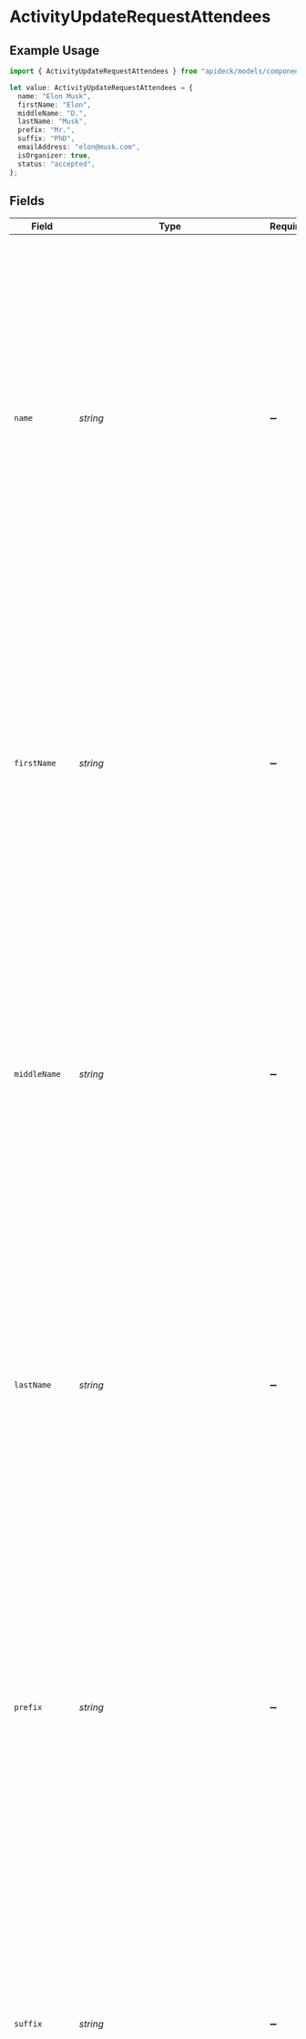 # ActivityUpdateRequestAttendees

## Example Usage

```typescript
import { ActivityUpdateRequestAttendees } from "apideck/models/components";

let value: ActivityUpdateRequestAttendees = {
  name: "Elon Musk",
  firstName: "Elon",
  middleName: "D.",
  lastName: "Musk",
  prefix: "Mr.",
  suffix: "PhD",
  emailAddress: "elon@musk.com",
  isOrganizer: true,
  status: "accepted",
};
```

## Fields

| Field                                                                                                                                                                                                                                                                                                                                                                                                                                                  | Type                                                                                                                                                                                                                                                                                                                                                                                                                                                   | Required                                                                                                                                                                                                                                                                                                                                                                                                                                               | Description                                                                                                                                                                                                                                                                                                                                                                                                                                            | Example                                                                                                                                                                                                                                                                                                                                                                                                                                                |
| ------------------------------------------------------------------------------------------------------------------------------------------------------------------------------------------------------------------------------------------------------------------------------------------------------------------------------------------------------------------------------------------------------------------------------------------------------ | ------------------------------------------------------------------------------------------------------------------------------------------------------------------------------------------------------------------------------------------------------------------------------------------------------------------------------------------------------------------------------------------------------------------------------------------------------ | ------------------------------------------------------------------------------------------------------------------------------------------------------------------------------------------------------------------------------------------------------------------------------------------------------------------------------------------------------------------------------------------------------------------------------------------------------ | ------------------------------------------------------------------------------------------------------------------------------------------------------------------------------------------------------------------------------------------------------------------------------------------------------------------------------------------------------------------------------------------------------------------------------------------------------ | ------------------------------------------------------------------------------------------------------------------------------------------------------------------------------------------------------------------------------------------------------------------------------------------------------------------------------------------------------------------------------------------------------------------------------------------------------ |
| `name`                                                                                                                                                                                                                                                                                                                                                                                                                                                 | *string*                                                                                                                                                                                                                                                                                                                                                                                                                                               | :heavy_minus_sign:                                                                                                                                                                                                                                                                                                                                                                                                                                     | The full name of the attendee, combining first, middle, and last names if applicable. This field is used to identify the attendee in a comprehensive manner within the CRM activity record. It is particularly useful for display purposes and when searching for specific attendees in the system. While not required, providing the full name ensures clarity and reduces ambiguity, especially in organizations with large numbers of participants. | Elon Musk                                                                                                                                                                                                                                                                                                                                                                                                                                              |
| `firstName`                                                                                                                                                                                                                                                                                                                                                                                                                                            | *string*                                                                                                                                                                                                                                                                                                                                                                                                                                               | :heavy_minus_sign:                                                                                                                                                                                                                                                                                                                                                                                                                                     | The first name of the attendee, which serves as the initial part of the attendee's full name. This field is essential for personalizing communications and ensuring accurate identification of individuals in the CRM. It is commonly used in scenarios where informal or first-name basis interactions are preferred. Although not mandatory, including the first name enhances the granularity of attendee data.                                     | Elon                                                                                                                                                                                                                                                                                                                                                                                                                                                   |
| `middleName`                                                                                                                                                                                                                                                                                                                                                                                                                                           | *string*                                                                                                                                                                                                                                                                                                                                                                                                                                               | :heavy_minus_sign:                                                                                                                                                                                                                                                                                                                                                                                                                                     | The middle name of the attendee, which can be included to provide a more complete identification of the individual. This field is particularly useful in distinguishing between attendees with similar first and last names, thereby enhancing the accuracy of the CRM records. While optional, it is beneficial in contexts where full legal names are required or preferred.                                                                         | D.                                                                                                                                                                                                                                                                                                                                                                                                                                                     |
| `lastName`                                                                                                                                                                                                                                                                                                                                                                                                                                             | *string*                                                                                                                                                                                                                                                                                                                                                                                                                                               | :heavy_minus_sign:                                                                                                                                                                                                                                                                                                                                                                                                                                     | The last name of the attendee, which is a critical component of the attendee's full name. This field is crucial for formal identification and sorting of attendees within the CRM system. It is especially important in professional settings where last names are used for official documentation and correspondence. Including the last name ensures that records are maintained with precision and professionalism.                                 | Musk                                                                                                                                                                                                                                                                                                                                                                                                                                                   |
| `prefix`                                                                                                                                                                                                                                                                                                                                                                                                                                               | *string*                                                                                                                                                                                                                                                                                                                                                                                                                                               | :heavy_minus_sign:                                                                                                                                                                                                                                                                                                                                                                                                                                     | The prefix of the attendee, such as Mr., Ms., Dr., etc., which provides additional context about the attendee's title or honorific. This field is useful for formal communications and when addressing attendees in a manner that respects their professional or personal titles. While not required, including a prefix can enhance the professionalism of interactions and records within the CRM.                                                   | Mr.                                                                                                                                                                                                                                                                                                                                                                                                                                                    |
| `suffix`                                                                                                                                                                                                                                                                                                                                                                                                                                               | *string*                                                                                                                                                                                                                                                                                                                                                                                                                                               | :heavy_minus_sign:                                                                                                                                                                                                                                                                                                                                                                                                                                     | The suffix of the attendee's name, such as Jr., Sr., or III. This field is used to accurately reflect the attendee's full name in the CRM system, ensuring proper identification and personalization in communications. While not required, including a suffix can help distinguish between individuals with similar names, particularly in formal or legal contexts.                                                                                  | PhD                                                                                                                                                                                                                                                                                                                                                                                                                                                    |
| `emailAddress`                                                                                                                                                                                                                                                                                                                                                                                                                                         | *string*                                                                                                                                                                                                                                                                                                                                                                                                                                               | :heavy_minus_sign:                                                                                                                                                                                                                                                                                                                                                                                                                                     | The email address of the attendee, which serves as a primary contact method and identifier within the CRM. This field is crucial for sending notifications, updates, and invitations related to the activity. It must be a valid email format to ensure successful communication and integration with email services.                                                                                                                                  | elon@musk.com                                                                                                                                                                                                                                                                                                                                                                                                                                          |
| `isOrganizer`                                                                                                                                                                                                                                                                                                                                                                                                                                          | *boolean*                                                                                                                                                                                                                                                                                                                                                                                                                                              | :heavy_minus_sign:                                                                                                                                                                                                                                                                                                                                                                                                                                     | A boolean flag indicating whether the attendee is the organizer of the activity. This distinction is important for assigning roles and responsibilities within the CRM, as organizers typically have additional permissions and duties, such as managing the attendee list and scheduling. This field helps in filtering and reporting on activities led by specific individuals.                                                                      | true                                                                                                                                                                                                                                                                                                                                                                                                                                                   |
| `status`                                                                                                                                                                                                                                                                                                                                                                                                                                               | [components.ActivityUpdateRequestStatus](../../models/components/activityupdaterequeststatus.md)                                                                                                                                                                                                                                                                                                                                                       | :heavy_minus_sign:                                                                                                                                                                                                                                                                                                                                                                                                                                     | The current status of the attendee in relation to the activity, such as 'confirmed', 'tentative', or 'declined'. This status helps track participation and engagement levels, allowing for better planning and resource allocation. It is essential for real-time updates and ensuring that all stakeholders are informed of the attendee's intentions.                                                                                                | accepted                                                                                                                                                                                                                                                                                                                                                                                                                                               |
